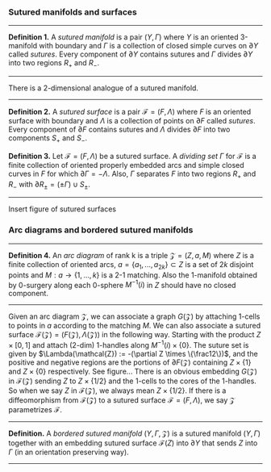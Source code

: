 ### Sutured manifolds and surfaces

---
**Definition 1.** A *sutured manifold* is a pair $(Y,\Gamma)$ where $Y$ is an oriented 3-manifold with boundary and $\Gamma$ is a collection of closed simple curves on $\partial Y$ called *sutures*. Every component of $\partial Y$ contains sutures and $\Gamma$ divides $\partial Y$ into two regions $R_+$ and $R_-$.

---

There is a 2-dimensional analogue of a sutured manifold.

---
**Definition 2.** A *sutured surface* is a pair $\mathcal{F}=(F,\Lambda)$ where $F$ is an oriented surface with boundary and $\Lambda$ is a collection of points on $\partial F$ called *sutures*. Every component of $\partial F$ contains sutures and $\Lambda$ divides $\partial F$ into two components $S_+$ and $S_-$.

**Definition 3.** Let $\mathcal{F} = (F,\Lambda)$ be a sutured surface. A *dividing set* $\Gamma$ for $\mathcal{F}$ is a finite collection of oriented properly embedded arcs and simple closed curves in $F$ for which $\partial\Gamma = -\Lambda$. Also, $\Gamma$ separates $F$ into two regions $R_+$ and $R_-$ with $\partial{R_\pm} = (\pm\Gamma)\cup S_\pm$.

---

Insert figure of sutured surfaces

### Arc diagrams and bordered sutured manifolds

---
**Definition 4.** An *arc diagram* of rank k is a triple $\mathcal{Z} = (Z, a, M)$ where $Z$ is a finite collection of oriented arcs, $a = \{a_1, ... , a_{2k}\} \subset Z$ is a set of $2k$ disjoint points and $M: a \to \{1,...,k\}$ is a 2-1 matching. Also the 1-manifold obtained by 0-surgery along each 0-sphere $M^{-1}(i)$ in $Z$ should have no closed component.

---

Given an arc diagram $\mathcal{Z}$, we can associate a graph $G(\mathcal{Z})$ by attaching 1-cells to points in $a$ according to the matching $M$.
We can also associate a sutured surface $\mathcal{F}(\mathcal{Z}) = (F(\mathcal{Z}),\Lambda(\mathcal{Z}))$ in the following way. Starting with the product $Z \times [0,1]$ and attach (2-dim) 1-handles along $M^{-1}(i) \times \{0\}$. The suture set is given by $\Lambda(\mathcal{Z}) := -(\partial Z \times \{\frac12\})$, and the positive and negative regions are the portions of $\partial F(\mathcal{Z})$ containing $Z \times \{1\}$ and $Z \times \{0\}$ respectively. See figure...
There is an obvious embedding $G(\mathcal{Z})$ in $\mathcal{F}(\mathcal{Z})$ sending $Z$ to $Z \times \{1/2\}$ and the 1-cells to the cores of the 1-handles. So when we say $Z$ in $\mathcal{F}(\mathcal{Z})$, we always mean $Z \times \{1/2\}$.
If there is a diffeomorphism from $\mathcal{F}(\mathcal{Z})$ to a sutured surface $\mathcal{F} = (F,\Lambda)$, we say $\mathcal{Z}$ parametrizes $\mathcal{F}$.

---
**Definition.** A *bordered sutured manifold* $(Y,\Gamma,\mathcal{Z})$ is a sutured manifold $(Y,\Gamma)$ together with an embedding  sutured surface $\mathcal{F}(Z)$ into $\partial Y$ that sends $Z$ into $\Gamma$ (in an orientation preserving way).

---
<!--stackedit_data:
eyJoaXN0b3J5IjpbLTE1MDM0MzUwMDQsMTQyNzgwNzY2OSwtNj
k2MjkxMTY3LDExNzM0NzY0NCwtMTA0MTI3OTgxMCwzNDAyMDkw
MzEsNTQ5MTUzMjg2LC04NjIyOTUzMzYsLTU4ODUzMDY0NiwxOD
g1Mzc3NDFdfQ==
-->
